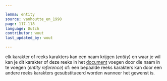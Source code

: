 ```yaml
---

lemma: entity
source: vanhoutte_en_1998
page: 117-118
language: Dutch
contributor: wout
last_updated_by: wout

---
```


elk karakter of reeks karakters kan een naam krijgen (_entity_) en waar je wil kan je dit karakter of deze reeks in het [document](document.html) voegen door die naam in te voegen (_entity reference_) of: een bepaalde reeks karakters kan door een andere reeks karakters gesubstitueerd worden wanneer het gewenst is.
